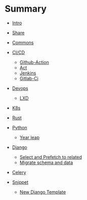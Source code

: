 # Summary

- [Intro](./intro.md)
- [Share](./share.md)
- [Commons](./commons.md)

- [CI/CD](./cicd.md)
  - [Github-Action](./cicd/githubaction.md)
  - [Act](./cicd/act.md)
  - [Jenkins](./cicd/jenkins.md)
  - [Gitlab-Ci](./cicd/gitlabrunner.md)
  
- [Devops]()
  - [LXD](./devops/lxd.md)

- [K8s]()
- [Rust](./rust.md)
  
- [Python](./python.md)
  - [Year leap](./python/timedelta.md)

- [Django](./django.md)
  - [Select and Prefetch to related](./django/select_prefetch.md)
  - [Migrate schema and data](./django/migrate_datatypes.md)
- [Celery](./celery.md)

- [Snippet](./snippet.md)
  - [New Django Template](./snippet/new_django_proj.md)